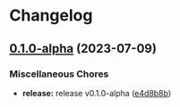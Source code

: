 # Changelog

## [0.1.0-alpha](https://github.com/instill-ai/controller-vdp/compare/v0.1.7-alpha...v0.1.0-alpha) (2023-07-09)


### Miscellaneous Chores

* **release:** release v0.1.0-alpha ([e4d8b8b](https://github.com/instill-ai/controller-vdp/commit/e4d8b8b8ea89c8e8b73cc28011bf80d78b844031))
